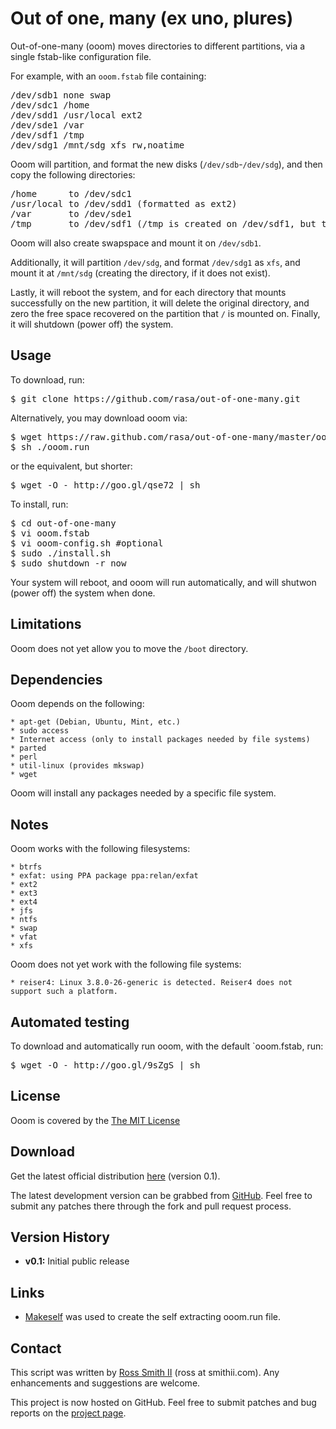 Out of one, many (ex uno, plures)
=================================

Out-of-one-many (ooom) moves directories to different partitions, via a single fstab-like configuration file.

For example, with an `ooom.fstab` file containing:

<pre>
/dev/sdb1 none swap
/dev/sdc1 /home
/dev/sdd1 /usr/local ext2
/dev/sde1 /var
/dev/sdf1 /tmp
/dev/sdg1 /mnt/sdg xfs rw,noatime
</pre>

Ooom will partition, and format the new disks (`/dev/sdb`-`/dev/sdg`), and then copy the following directories:

<pre>
/home      to /dev/sdc1
/usr/local to /dev/sdd1 (formatted as ext2)
/var       to /dev/sde1
/tmp       to /dev/sdf1 (/tmp is created on /dev/sdf1, but the contents are not copied)
</pre>

Ooom will also create swapspace and mount it on `/dev/sdb1`.

Additionally, it will partition `/dev/sdg`, and format `/dev/sdg1` as `xfs`, and mount it at `/mnt/sdg` (creating the directory, if it does not exist).

Lastly, it will reboot the system, and for each directory that mounts successfully on the new partition,
it will delete the original directory, and zero the free space recovered on the partition that `/` is mounted on.
Finally, it will shutdown (power off) the system.

## Usage

To download, run:

<pre>
$ git clone https://github.com/rasa/out-of-one-many.git
</pre>

Alternatively, you may download ooom via:

<pre>
$ wget https://raw.github.com/rasa/out-of-one-many/master/ooom.run
$ sh ./ooom.run
</pre>

or the equivalent, but shorter:

<pre>
$ wget -O - http://goo.gl/qse72 | sh
</pre>

To install, run:

<pre>
$ cd out-of-one-many
$ vi ooom.fstab
$ vi ooom-config.sh #optional
$ sudo ./install.sh
$ sudo shutdown -r now
</pre>

Your system will reboot, and ooom will run automatically, and will shutwon (power off) the system when done.

## Limitations

Ooom does not yet allow you to move the `/boot` directory.

## Dependencies

Ooom depends on the following:

	* apt-get (Debian, Ubuntu, Mint, etc.)
	* sudo access
	* Internet access (only to install packages needed by file systems)
	* parted
	* perl
	* util-linux (provides mkswap)
	* wget

Ooom will install any packages needed by a specific file system.

## Notes

Ooom works with the following filesystems:

	* btrfs
	* exfat: using PPA package ppa:relan/exfat
	* ext2
	* ext3
	* ext4
	* jfs
	* ntfs
	* swap
	* vfat
	* xfs

Ooom does not yet work with the following file systems:

	* reiser4: Linux 3.8.0-26-generic is detected. Reiser4 does not support such a platform.

## Automated testing

To download and automatically run ooom, with the default `ooom.fstab, run:

<pre>
$ wget -O - http://goo.gl/9sZgS | sh
</pre>

## License

Ooom is covered by the [The MIT License][1]

## Download

Get the latest official distribution [here][2] (version 0.1).

The latest development version can be grabbed from [GitHub][2]. Feel free to
submit any patches there through the fork and pull request process.

## Version History

  * **v0.1:** Initial public release

## Links

  * [Makeself][3] was used to create the self extracting ooom.run file.

## Contact

This script was written by [Ross Smith II][4] (ross at smithii.com). Any enhancements and suggestions are welcome.

This project is now hosted on GitHub. Feel free to submit patches and bug reports on the [project page][5].

   [1]: http://opensource.org/licenses/MIT
   [2]: https://raw.github.com/rasa/out-of-one-many/master/ooom.run
   [3]: http://github.com/megastep/makeself
   [4]: mailto:ross@smithii.com
   [5]: https://github.com/rasa/out-of-one-many
